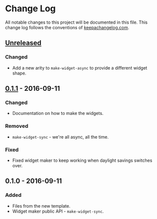 # Change Log
All notable changes to this project will be documented in this file. This change log follows the conventions of [keepachangelog.com](http://keepachangelog.com/).

## [Unreleased]
### Changed
- Add a new arity to `make-widget-async` to provide a different widget shape.

## [0.1.1] - 2016-09-11
### Changed
- Documentation on how to make the widgets.

### Removed
- `make-widget-sync` - we're all async, all the time.

### Fixed
- Fixed widget maker to keep working when daylight savings switches over.

## 0.1.0 - 2016-09-11
### Added
- Files from the new template.
- Widget maker public API - `make-widget-sync`.

[Unreleased]: https://github.com/your-name/power-series/compare/0.1.1...HEAD
[0.1.1]: https://github.com/your-name/power-series/compare/0.1.0...0.1.1
